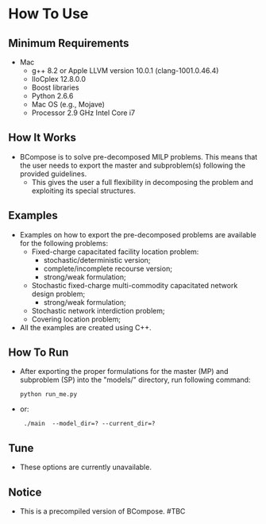 # How To Use
## Minimum Requirements
  - Mac
    - g++ 8.2 or Apple LLVM version 10.0.1 (clang-1001.0.46.4)
    - IloCplex 12.8.0.0
    - Boost libraries
    - Python 2.6.6
    - Mac OS (e.g., Mojave)
    - Processor 2.9 GHz Intel Core i7
## How It Works
  - BCompose is to solve pre-decomposed MILP problems. This means that the user needs to export the master and subproblem(s) following the provided guidelines.
    - This gives the user a full flexibility in decomposing the problem and exploiting its special structures.
## Examples
  - Examples on how to export the pre-decomposed problems are available for the following problems:
    - Fixed-charge capacitated facility location problem:
      - stochastic/deterministic version;
      - complete/incomplete recourse version;
      - strong/weak formulation;
    - Stochastic fixed-charge multi-commodity capacitated network design problem;
      - strong/weak formulation;
    - Stochastic network interdiction problem;
    - Covering location problem;
  - All the examples are created using C++.
## How To Run
  - After exporting the proper formulations for the master (MP) and subproblem (SP) into the "models/" directory, run following command:
    ```
    python run_me.py
    ```
  - or:
    ```
     ./main  --model_dir=? --current_dir=?
    ```
## Tune
  - These options are currently unavailable.

## Notice
  - This is a precompiled version of BCompose.
#TBC
